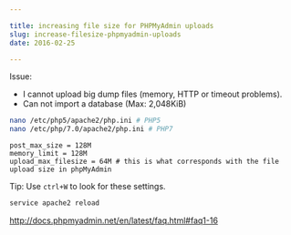 ```yaml
---

title: increasing file size for PHPMyAdmin uploads
slug: increase-filesize-phpmyadmin-uploads
date: 2016-02-25

---
```


Issue: 

- I cannot upload big dump files (memory, HTTP or timeout problems).
- Can not import a database (Max: 2,048KiB) 

```bash
nano /etc/php5/apache2/php.ini # PHP5
nano /etc/php/7.0/apache2/php.ini # PHP7
```

```apacheconf
post_max_size = 128M
memory_limit = 128M
upload_max_filesize = 64M # this is what corresponds with the file upload size in phpMyAdmin
```

Tip: Use `ctrl+W` to look for these settings.

```bash
service apache2 reload
```

http://docs.phpmyadmin.net/en/latest/faq.html#faq1-16
